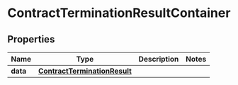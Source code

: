 

# ContractTerminationResultContainer


## Properties

| Name | Type | Description | Notes |
|------------ | ------------- | ------------- | -------------|
|**data** | [**ContractTerminationResult**](ContractTerminationResult.md) |  |  |



